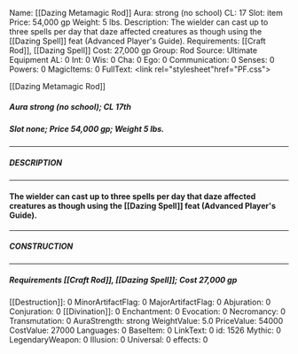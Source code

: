Name: [[Dazing Metamagic Rod]]
Aura: strong (no school)
CL: 17
Slot: item
Price: 54,000 gp
Weight: 5 lbs.
Description: The wielder can cast up to three spells per day that daze affected creatures as though using the [[Dazing Spell]] feat (Advanced Player's Guide).
Requirements: [[Craft Rod]], [[Dazing Spell]]
Cost: 27,000 gp
Group: Rod
Source: Ultimate Equipment
AL: 0
Int: 0
Wis: 0
Cha: 0
Ego: 0
Communication: 0
Senses: 0
Powers: 0
MagicItems: 0
FullText: <link rel="stylesheet"href="PF.css"><div class="heading"><p class="alignleft">[[Dazing Metamagic Rod]]</p><div style="clear: both;"></div></div><div><h5><b>Aura </b>strong (no school); <b>CL </b>17th</h5><h5><b>Slot </b>none; <b>Price </b>54,000 gp; <b>Weight </b>5 lbs.</h5></div><hr/><div><h5><b>DESCRIPTION</b></h5></div><hr/><div><h4><p>The wielder can cast up to three spells per day that daze affected creatures as though using the [[Dazing Spell]] feat (Advanced Player's Guide).</p></h4></div><hr/><div><h5><b>CONSTRUCTION</b></h5></div><hr/><div><h5><b>Requirements </b>[[Craft Rod]], [[Dazing Spell]]; <b>Cost </b>27,000 gp</h5></div>
[[Destruction]]: 0
MinorArtifactFlag: 0
MajorArtifactFlag: 0
Abjuration: 0
Conjuration: 0
[[Divination]]: 0
Enchantment: 0
Evocation: 0
Necromancy: 0
Transmutation: 0
AuraStrength: strong
WeightValue: 5.0
PriceValue: 54000
CostValue: 27000
Languages: 0
BaseItem: 0
LinkText: 0
id: 1526
Mythic: 0
LegendaryWeapon: 0
Illusion: 0
Universal: 0
effects: 0
